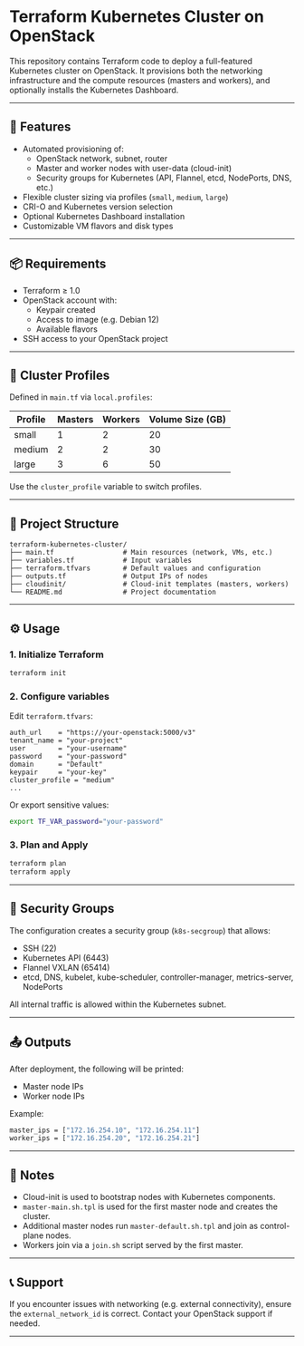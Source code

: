 # Terraform Kubernetes Cluster on OpenStack

This repository contains Terraform code to deploy a full-featured Kubernetes cluster on OpenStack. It provisions both the networking infrastructure and the compute resources (masters and workers), and optionally installs the Kubernetes Dashboard.

---

## 🚀 Features

- Automated provisioning of:
  - OpenStack network, subnet, router
  - Master and worker nodes with user-data (cloud-init)
  - Security groups for Kubernetes (API, Flannel, etcd, NodePorts, DNS, etc.)
- Flexible cluster sizing via profiles (`small`, `medium`, `large`)
- CRI-O and Kubernetes version selection
- Optional Kubernetes Dashboard installation
- Customizable VM flavors and disk types

---

## 📦 Requirements

- Terraform ≥ 1.0
- OpenStack account with:
  - Keypair created
  - Access to image (e.g. Debian 12)
  - Available flavors
- SSH access to your OpenStack project

---

## 🧱 Cluster Profiles

Defined in `main.tf` via `local.profiles`:

| Profile | Masters | Workers | Volume Size (GB) |
|---------|---------|---------|------------------|
| small   | 1       | 2       | 20               |
| medium  | 2       | 2       | 30               |
| large   | 3       | 6       | 50               |

Use the `cluster_profile` variable to switch profiles.

---

## 📁 Project Structure

```
terraform-kubernetes-cluster/
├── main.tf                 # Main resources (network, VMs, etc.)
├── variables.tf            # Input variables
├── terraform.tfvars        # Default values and configuration
├── outputs.tf              # Output IPs of nodes
├── cloudinit/              # Cloud-init templates (masters, workers)
└── README.md               # Project documentation
```

---

## ⚙️ Usage

### 1. Initialize Terraform

```bash
terraform init
```

### 2. Configure variables

Edit `terraform.tfvars`:

```hcl
auth_url    = "https://your-openstack:5000/v3"
tenant_name = "your-project"
user        = "your-username"
password    = "your-password"
domain      = "Default"
keypair     = "your-key"
cluster_profile = "medium"
...
```

Or export sensitive values:

```bash
export TF_VAR_password="your-password"
```

### 3. Plan and Apply

```bash
terraform plan
terraform apply
```

---

## 🔐 Security Groups

The configuration creates a security group (`k8s-secgroup`) that allows:

- SSH (22)
- Kubernetes API (6443)
- Flannel VXLAN (65414)
- etcd, DNS, kubelet, kube-scheduler, controller-manager, metrics-server, NodePorts

All internal traffic is allowed within the Kubernetes subnet.

---

## 📤 Outputs

After deployment, the following will be printed:

- Master node IPs
- Worker node IPs

Example:

```bash
master_ips = ["172.16.254.10", "172.16.254.11"]
worker_ips = ["172.16.254.20", "172.16.254.21"]
```

---

## 🧪 Notes

- Cloud-init is used to bootstrap nodes with Kubernetes components.
- `master-main.sh.tpl` is used for the first master node and creates the cluster.
- Additional master nodes run `master-default.sh.tpl` and join as control-plane nodes.
- Workers join via a `join.sh` script served by the first master.

---

## 📞 Support

If you encounter issues with networking (e.g. external connectivity), ensure the `external_network_id` is correct. Contact your OpenStack support if needed.

---